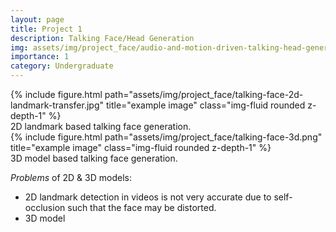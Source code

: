 ```yaml
---
layout: page
title: Project 1
description: Talking Face/Head Generation 
img: assets/img/project_face/audio-and-motion-driven-talking-head-generation.png
importance: 1
category: Undergraduate
---
```


<div class="row">
    <div class="col-md-6 offset-md-3">
        {% include figure.html path="assets/img/project_face/talking-face-2d-landmark-transfer.jpg" title="example image" class="img-fluid rounded z-depth-1" %}
    </div>
</div>
<div class="caption">
    2D landmark based talking face generation.
</div>

<div class="row">
    <div class="col-md-6 offset-md-3">
        {% include figure.html path="assets/img/project_face/talking-face-3d.png" title="example image" class="img-fluid rounded z-depth-1" %}
    </div>
</div>
<div class="caption">
    3D model based talking face generation.
</div>

*Problems* of 2D & 3D models:
- 2D landmark detection in videos is not very accurate due to self-occlusion such that the face may be distorted.
- 3D model 

